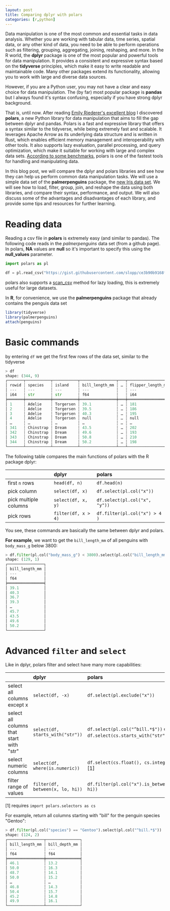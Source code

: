 ```yaml
---
layout: post
title: Comparing dplyr with polars
categories: [r,python]
---
```


Data manipulation is one of the most common and essential tasks in data analysis. 
Whether you are working with tabular data, time series, spatial data, or any other kind of data, you need to be able to perform operations such as filtering, grouping, aggregating, joining, reshaping, and more. 
In the R world, the **dplyr** package is one of the most popular and powerful tools for data manipulation. 
It provides a consistent and expressive syntax based on the **tidyverse** principles, which make it easy to write readable and maintainable code. 
Many other packages extend its functionality, allowing you to work with large and diverse data sources.

However, if you are a Python user, you may not have a clear and easy choice for data manipulation. The (by far) most popular package is **pandas** but I always found it's syntax confusing, especially if you have strong dplyr background. 

That is, until now. After reading [Emily Riederer's excellent blog](https://www.emilyriederer.com/post/py-rgo/) I discovered **polars**, a new Python library for data manipulation that aims to fill the gap between dplyr and pandas. 
Polars is a fast and expressive library that offers a syntax similar to the tidyverse, while being extremely fast and scalable. 
It leverages Apache Arrow as its underlying data structure and is written in Rust, which enables efficient memory management and interoperability with other tools. 
It also supports lazy evaluation, parallel processing, and query optimization, which make it suitable for working with large and complex data sets.
[According to some benchmarks](https://duckdblabs.github.io/db-benchmark/), polars is one of the fastest tools for handling and manipulating data.

In this blog post, we will compare the dplyr and polars libraries and see how they can help us perform common data manipulation tasks. 
We will use a simple data set of the **palmerpenguins** package, the [new Iris data set](https://allisonhorst.github.io/palmerpenguins/articles/intro.html). We will see how to load, filter, group, join, and reshape the data using both libraries, and compare their syntax, performance, and output. 
We will also discuss some of the advantages and disadvantages of each library, and provide some tips and resources for further learning.

# Reading data
Reading a csv file in **polars** is extremely easy (and similar to pandas).
The following code reads in the *palmerpenguins* data set (from a github page).
In polars, **NA** values are **null** so it's important to specify this using the **null_values** parameter.

```python
import polars as pl

df = pl.read_csv("https://gist.githubusercontent.com/slopp/ce3b90b9168f2f921784de84fa445651/raw/4ecf3041f0ed4913e7c230758733948bc561f434/penguins.csv", null_values="NA")
```

polars also supports a [scan_csv](https://docs.pola.rs/py-polars/html/reference/api/polars.scan_csv.html) method for lazy loading, this is extremely useful for large datasets.

In **R**, for convenience, we use the **palmerpenguins** package that already contains the penguis data set
```R
library(tidyverse)
library(palmerpenguins)
attach(penguins)
```

# Basic commands

by entering `df` we get the first few rows of the data set, similar to the tidyverse
```python
> df
shape: (344, 9)
┌───────┬───────────┬───────────┬────────────────┬───┬───────────────────┬─────────────┬────────┬──────┐
│ rowid ┆ species   ┆ island    ┆ bill_length_mm ┆ … ┆ flipper_length_mm ┆ body_mass_g ┆ sex    ┆ year │
│ ---   ┆ ---       ┆ ---       ┆ ---            ┆   ┆ ---               ┆ ---         ┆ ---    ┆ ---  │
│ i64   ┆ str       ┆ str       ┆ f64            ┆   ┆ i64               ┆ i64         ┆ str    ┆ i64  │
╞═══════╪═══════════╪═══════════╪════════════════╪═══╪═══════════════════╪═════════════╪════════╪══════╡
│ 1     ┆ Adelie    ┆ Torgersen ┆ 39.1           ┆ … ┆ 181               ┆ 3750        ┆ male   ┆ 2007 │
│ 2     ┆ Adelie    ┆ Torgersen ┆ 39.5           ┆ … ┆ 186               ┆ 3800        ┆ female ┆ 2007 │
│ 3     ┆ Adelie    ┆ Torgersen ┆ 40.3           ┆ … ┆ 195               ┆ 3250        ┆ female ┆ 2007 │
│ 4     ┆ Adelie    ┆ Torgersen ┆ null           ┆ … ┆ null              ┆ null        ┆ null   ┆ 2007 │
│ …     ┆ …         ┆ …         ┆ …              ┆ … ┆ …                 ┆ …           ┆ …      ┆ …    │
│ 341   ┆ Chinstrap ┆ Dream     ┆ 43.5           ┆ … ┆ 202               ┆ 3400        ┆ female ┆ 2009 │
│ 342   ┆ Chinstrap ┆ Dream     ┆ 49.6           ┆ … ┆ 193               ┆ 3775        ┆ male   ┆ 2009 │
│ 343   ┆ Chinstrap ┆ Dream     ┆ 50.8           ┆ … ┆ 210               ┆ 4100        ┆ male   ┆ 2009 │
│ 344   ┆ Chinstrap ┆ Dream     ┆ 50.2           ┆ … ┆ 198               ┆ 3775        ┆ female ┆ 2009 │
└───────┴───────────┴───────────┴────────────────┴───┴───────────────────┴─────────────┴────────┴──────┘
```
The following table compares the main functions of polars with the R package dplyr:
 
|  | dplyr | polars |
| :---         |     :---      |          :--- |
| first `n` rows   |  `head(df, n)`     | `df.head(n)`    |
| pick column   | `select(df, x)` | `df.select(pl.col("x"))`   |
| pick multiple columns | `select(df, x, y)` | `df.select(pl.col("x", "y"))` |
| pick rows | `filter(df, x > 4)` | `df.filter(pl.col("x") > 4 )`

You see, these commands are basically the same between dplyr and polars.

**For example**, we want to get the `bill_length_mm` of all penguins with `body_mass_g` below 3800:

```python
> df.filter(pl.col("body_mass_g") < 3800).select(pl.col("bill_length_mm"))
shape: (129, 1)
┌────────────────┐
│ bill_length_mm │
│ ---            │
│ f64            │
╞════════════════╡
│ 39.1           │
│ 40.3           │
│ 36.7           │
│ 39.3           │
│ …              │
│ 45.7           │
│ 43.5           │
│ 49.6           │
│ 50.2           │
└────────────────┘
```

# Advanced `filter` and `select`

Like in dplyr, polars filter and select have many more capabilities:

|  | dplyr | polars |
| :---         |     :---      |          :--- |
| select all columns except x   |  `select(df, -x)`  | `df.select(pl.exclude("x"))`  |
| select all columns that start with "str" | `select(df, starts_with("str"))` | `df.select(pl.col("^bill.*$"))` or `df.select(cs.starts_with("str"))`[1]
| select numeric columns | `select(df, where(is.numeric))` | `df.select(cs.float(), cs.integer())`[1]
| filter range of values | `filter(df, between(x, lo, hi))` | `df.filter(pl.col("x").is_between(lo, hi))` |

[1] requires `import polars.selectors as cs`

For example, return all columns starting with "bill" for the penguin species "Gentoo":

```python
> df.filter(pl.col("species") == "Gentoo").select(pl.col("^bill.*$"))
shape: (124, 2)
┌────────────────┬───────────────┐
│ bill_length_mm ┆ bill_depth_mm │
│ ---            ┆ ---           │
│ f64            ┆ f64           │
╞════════════════╪═══════════════╡
│ 46.1           ┆ 13.2          │
│ 50.0           ┆ 16.3          │
│ 48.7           ┆ 14.1          │
│ 50.0           ┆ 15.2          │
│ …              ┆ …             │
│ 46.8           ┆ 14.3          │
│ 50.4           ┆ 15.7          │
│ 45.2           ┆ 14.8          │
│ 49.9           ┆ 16.1          │
└────────────────┴───────────────┘
```











